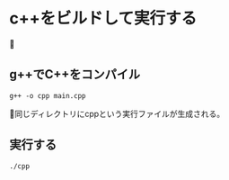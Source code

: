 # c++をビルドして実行する

## g++でC++をコンパイル
```
g++ -o cpp main.cpp
```

同じディレクトリにcppという実行ファイルが生成される。
## 実行する
```
./cpp
```

